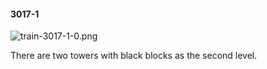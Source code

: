 #### 3017-1
![train-3017-1-0.png](https://github.com/lil-lab/nlvr/raw/master/nlvr/train/images/64/train-3017-1-0.png "train-3017-1-0.png")

There are two towers with black blocks as the second level.